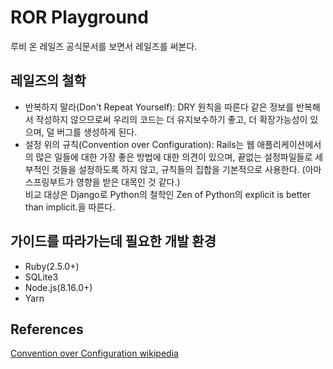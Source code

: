 # ROR Playground

루비 온 레일즈 공식문서를 보면서 레일즈를 써본다.

## 레일즈의 철학

- 반복하지 말라(Don't Repeat Yourself): DRY 원칙을 따른다 같은 정보를 반복해서 작성하지 않으므로써 우리의 코드는 더 유지보수하기 좋고, 더 확장가능성이 있으며, 덜 버그를 생성하게 된다.
- 설정 위의 규칙(Convention over Configuration): Rails는 웹 애플리케이션에서의 많은 일들에 대한 가장 좋은 방법에 대한 의견이 있으며, 끝없는 설정파일들로 세부적인 것들을 설정하도록 하지 않고, 규칙들의 집합을 기본적으로 사용한다. (아마 스프링부트가 영향을 받은 대목인 것 같다.)  
   비교 대상은 Django로 Python의 철학인 Zen of Python의 explicit is better than implicit.을 따른다.

## 가이드를 따라가는데 필요한 개발 환경

- Ruby(2.5.0+)
- SQLite3
- Node.js(8.16.0+)
- Yarn

## References

[Convention over Configuration wikipedia](https://en.wikipedia.org/wiki/Convention_over_configuration)

